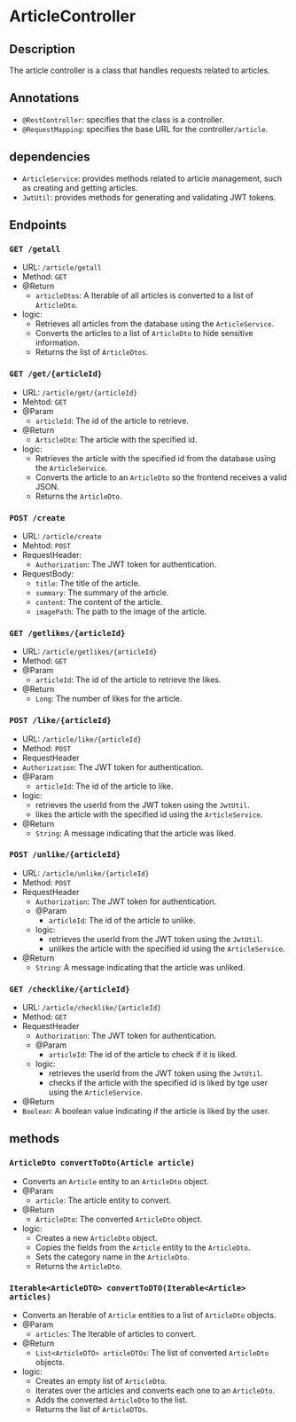 # ArticleController

## Description
The article controller is a class that handles requests related to articles.

## Annotations
- `@RestController`: specifies that the class is a controller.
- `@RequestMapping`: specifies the base URL for the controller`/article`.

## dependencies
- `ArticleService`: provides methods related to article management, such as creating and getting articles.
- `JwtUtil`: provides methods for generating and validating JWT tokens.

## Endpoints

### `GET /getall`

- URL: `/article/getall`
- Method: `GET`
- @Return
  - `articleDtos`: A Iterable of all articles is converted to a list of `ArticleDto`.
- logic:
  - Retrieves all articles from the database using the `ArticleService`.
  - Converts the articles to a list of `ArticleDto` to hide sensitive information.
  - Returns the list of `ArticleDtos`.

### `GET /get/{articleId}`
- URL: `/article/get/{articleId}`
- Mehtod: `GET`
- @Param
  - `articleId`: The id of the article to retrieve.
- @Return
  - `ArticleDto`: The article with the specified id.
- logic:
  - Retrieves the article with the specified id from the database using the `ArticleService`.
  - Converts the article to an `ArticleDto` so the frontend receives a valid JSON.
  - Returns the `ArticleDto`.

### `POST /create`
- URL: `/article/create`
- Mehtod: `POST`
- RequestHeader:
  - `Authorization`: The JWT token for authentication.
- RequestBody:
  - `title`: The title of the article.
  - `summary`: The summary of the article.
  - `content`: The content of the article.
  - `imagePath`: The path to the image of the article.

### `GET /getlikes/{articleId}`
- URL: `/article/getlikes/{articleId}`
- Method: `GET`
- @Param
  - `articleId`: The id of the article to retrieve the likes.
- @Return
  - `Long`: The number of likes for the article.

### `POST /like/{articleId}`
- URL: `/article/like/{articleId}`
- Method: `POST`
- RequestHeader
- `Authorization`: The JWT token for authentication.
- @Param
  - `articleId`: The id of the article to like.
- logic:
  - retrieves the userId from the JWT token using the `JwtUtil`.
  - likes the article with the specified id using the `ArticleService`.
- @Return
  - `String`: A message indicating that the article was liked.

### `POST /unlike/{articleId}`
- URL: `/article/unlike/{articleId}`
- Method: `POST`
- RequestHeader
  - `Authorization`: The JWT token for authentication.
  - @Param
    - `articleId`: The id of the article to unlike.
  - logic:
    - retrieves the userId from the JWT token using the `JwtUtil`.
    - unlikes the article with the specified id using the `ArticleService`.
- @Return
  - `String`: A message indicating that the article was unliked.

### `GET /checklike/{articleId}`
- URL: `/article/checklike/{articleId}`
- Method: `GET`
- RequestHeader
  - `Authorization`: The JWT token for authentication.
  - @Param
    - `articleId`: The id of the article to check if it is liked.
  - logic:
    - retrieves the userId from the JWT token using the `JwtUtil`.
    - checks if the article with the specified id is liked by tge user using the `ArticleService`.
- @Return
- `Boolean`: A boolean value indicating if the article is liked by the user.


## methods

### `ArticleDto convertToDto(Article article)`
- Converts an `Article` entity to an `ArticleDto` object.
- @Param
  - `article`: The article entity to convert.
- @Return
  - `ArticleDto`: The converted `ArticleDto` object.
- logic:
  - Creates a new `ArticleDto` object.
  - Copies the fields from the `Article` entity to the `ArticleDto`.
  - Sets the category name in the `ArticleDto`.
  - Returns the `ArticleDto`.

### `Iterable<ArticleDTO> convertToDTO(Iterable<Article> articles)`
- Converts an Iterable of `Article` entities to a list of `ArticleDto` objects.
- @Param
  - `articles`: The Iterable of articles to convert.
- @Return
  - `List<ArticleDTO> articleDTOs`: The list of converted `ArticleDto` objects.
- logic:
  - Creates an empty list of `ArticleDto`.
  - Iterates over the articles and converts each one to an `ArticleDto`.
  - Adds the converted `ArticleDto` to the list.
  - Returns the list of `ArticleDTOs`.